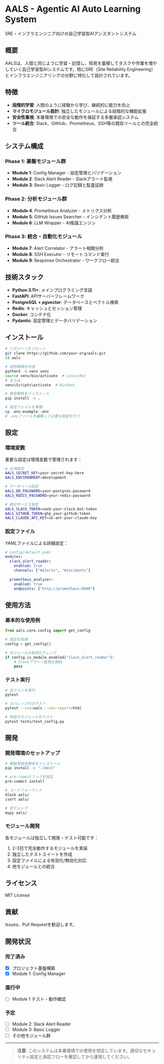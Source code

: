 # AALS - Agentic AI Auto Learning System

SRE・インフラエンジニア向けの自己学習型AIアシスタントシステム

## 概要

AALSは、人間と同じように学習・記憶し、知見を蓄積してタスクや作業を増やしていく自己学習型AIシステムです。特にSRE（Site Reliability Engineering）とインフラエンジニアリングの分野に特化して設計されています。

## 特徴

- **段階的学習**: 人間のように経験から学び、継続的に能力を向上
- **マイクロモジュール設計**: 独立したモジュールによる段階的な機能拡張
- **安全性重視**: 本番環境での安全な動作を保証する多層承認システム
- **ツール統合**: Slack、GitHub、Prometheus、SSH等の既存ツールとの完全統合

## システム構成

### Phase 1: 基盤モジュール群
- **Module 1**: Config Manager - 設定管理とバリデーション
- **Module 2**: Slack Alert Reader - Slackアラート監視
- **Module 3**: Basic Logger - ログ記録と監査証跡

### Phase 2: 分析モジュール群
- **Module 4**: Prometheus Analyzer - メトリクス分析
- **Module 5**: GitHub Issues Searcher - インシデント履歴検索
- **Module 6**: LLM Wrapper - AI推論エンジン

### Phase 3: 統合・自動化モジュール
- **Module 7**: Alert Correlator - アラート相関分析
- **Module 8**: SSH Executor - リモートコマンド実行
- **Module 9**: Response Orchestrator - ワークフロー統合

## 技術スタック

- **Python 3.11+**: メインプログラミング言語
- **FastAPI**: APIサーバーフレームワーク
- **PostgreSQL + pgvector**: データベースとベクトル検索
- **Redis**: キャッシュとセッション管理
- **Docker**: コンテナ化
- **Pydantic**: 設定管理とデータバリデーション

## インストール

```bash
# リポジトリをクローン
git clone https://github.com/your-org/aals.git
cd aals

# 仮想環境を作成
python3 -m venv venv
source venv/bin/activate  # Linux/Mac
# または
venv\Scripts\activate  # Windows

# 依存関係をインストール
pip install -e .

# 設定ファイルを準備
cp .env.example .env
# .envファイルを編集して必要な設定を行う
```

## 設定

### 環境変数

重要な設定は環境変数で管理されます：

```bash
# 必須設定
AALS_SECRET_KEY=your-secret-key-here
AALS_ENVIRONMENT=development

# データベース設定
AALS_DB_PASSWORD=your-postgres-password
AALS_REDIS_PASSWORD=your-redis-password

# 統合サービス設定
AALS_SLACK_TOKEN=xoxb-your-slack-bot-token
AALS_GITHUB_TOKEN=ghp_your-github-token
AALS_CLAUDE_API_KEY=sk-ant-your-claude-key
```

### 設定ファイル

YAMLファイルによる詳細設定：

```yaml
# config/default.yaml
modules:
  slack_alert_reader:
    enabled: true
    channels: ["#alerts", "#incidents"]
    
  prometheus_analyzer:
    enabled: true
    endpoints: ["http://prometheus:9090"]
```

## 使用方法

### 基本的な使用例

```python
from aals.core.config import get_config

# 設定を取得
config = get_config()

# モジュールの有効化チェック
if config.is_module_enabled("slack_alert_reader"):
    # Slackアラート監視を開始
    pass
```

### テスト実行

```bash
# 全テストを実行
pytest

# カバレッジ付きテスト
pytest --cov=aals --cov-report=html

# 特定のモジュールをテスト
pytest tests/test_config.py
```

## 開発

### 開発環境のセットアップ

```bash
# 開発用依存関係をインストール
pip install -e ".[dev]"

# pre-commitフックを設定
pre-commit install

# コードフォーマット
black aals/
isort aals/

# 型チェック
mypy aals/
```

### モジュール開発

各モジュールは独立して開発・テスト可能です：

1. 2-3日で完全動作するモジュールを実装
2. 独立したテストスイートを作成
3. 設定ファイルによる有効化/無効化対応
4. 他モジュールとの統合

## ライセンス

MIT License

## 貢献

Issues、Pull Requestを歓迎します。

## 開発状況

### 完了済み
- [x] プロジェクト基盤構築
- [x] Module 1: Config Manager

### 進行中
- [ ] Module 1 テスト・動作確認

### 予定
- [ ] Module 2: Slack Alert Reader
- [ ] Module 3: Basic Logger
- [ ] その他モジュール群

---

> **注意**: このシステムは本番環境での使用を想定しています。適切なセキュリティ設定と承認フローを確認してから運用してください。